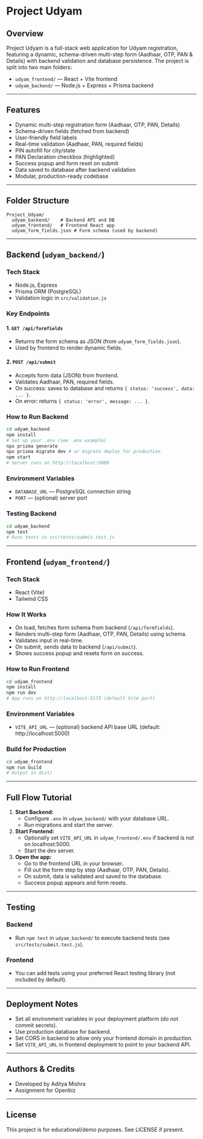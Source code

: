 # Project Udyam

## Overview

Project Udyam is a full-stack web application for Udyam registration, featuring a dynamic, schema-driven multi-step form (Aadhaar, OTP, PAN & Details) with backend validation and database persistence. The project is split into two main folders:

- `udyam_frontend/` — React + Vite frontend
- `udyam_backend/` — Node.js + Express + Prisma backend

---

## Features

- Dynamic multi-step registration form (Aadhaar, OTP, PAN, Details)
- Schema-driven fields (fetched from backend)
- User-friendly field labels
- Real-time validation (Aadhaar, PAN, required fields)
- PIN autofill for city/state
- PAN Declaration checkbox (highlighted)
- Success popup and form reset on submit
- Data saved to database after backend validation
- Modular, production-ready codebase

---

## Folder Structure

```
Project_Udyam/
  udyam_backend/    # Backend API and DB
  udyam_frontend/   # Frontend React app
  udyam_form_fields.json # Form schema (used by backend)
```

---

## Backend (`udyam_backend/`)

### Tech Stack
- Node.js, Express
- Prisma ORM (PostgreSQL)
- Validation logic in `src/validation.js`

### Key Endpoints

#### 1. `GET /api/formfields`
- Returns the form schema as JSON (from `udyam_form_fields.json`).
- Used by frontend to render dynamic fields.

#### 2. `POST /api/submit`
- Accepts form data (JSON) from frontend.
- Validates Aadhaar, PAN, required fields.
- On success: saves to database and returns `{ status: 'success', data: ... }`.
- On error: returns `{ status: 'error', message: ... }`.

### How to Run Backend
```bash
cd udyam_backend
npm install
# Set up your .env (see .env.example)
npx prisma generate
npx prisma migrate dev # or migrate deploy for production
npm start
# Server runs on http://localhost:5000
```

### Environment Variables
- `DATABASE_URL` — PostgreSQL connection string
- `PORT` — (optional) server port

### Testing Backend
```bash
cd udyam_backend
npm test
# Runs tests in src/tests/submit.test.js
```

---

## Frontend (`udyam_frontend/`)

### Tech Stack
- React (Vite)
- Tailwind CSS

### How It Works
- On load, fetches form schema from backend (`/api/formfields`).
- Renders multi-step form (Aadhaar, OTP, PAN, Details) using schema.
- Validates input in real-time.
- On submit, sends data to backend (`/api/submit`).
- Shows success popup and resets form on success.

### How to Run Frontend
```bash
cd udyam_frontend
npm install
npm run dev
# App runs on http://localhost:5173 (default Vite port)
```

### Environment Variables
- `VITE_API_URL` — (optional) backend API base URL (default: http://localhost:5000)

### Build for Production
```bash
cd udyam_frontend
npm run build
# Output in dist/
```

---

## Full Flow Tutorial

1. **Start Backend:**
	- Configure `.env` in `udyam_backend/` with your database URL.
	- Run migrations and start the server.
2. **Start Frontend:**
	- Optionally set `VITE_API_URL` in `udyam_frontend/.env` if backend is not on localhost:5000.
	- Start the dev server.
3. **Open the app:**
	- Go to the frontend URL in your browser.
	- Fill out the form step by step (Aadhaar, OTP, PAN, Details).
	- On submit, data is validated and saved to the database.
	- Success popup appears and form resets.

---

## Testing

### Backend
- Run `npm test` in `udyam_backend/` to execute backend tests (see `src/tests/submit.test.js`).

### Frontend
- You can add tests using your preferred React testing library (not included by default).

---

## Deployment Notes

- Set all environment variables in your deployment platform (do not commit secrets).
- Use production database for backend.
- Set CORS in backend to allow only your frontend domain in production.
- Set `VITE_API_URL` in frontend deployment to point to your backend API.

---

## Authors & Credits

- Developed by Aditya Mishra 
- Assignment for Openbiz

---

## License

This project is for educational/demo purposes. See LICENSE if present.
